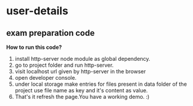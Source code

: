 # user-details
exam preparation code
----------------------
**How to run this code?**

1. install http-server node module as global dependency.
2. go to project folder and run http-server.
3. visit localhost url given by http-server in the browser
4. open developer console.
5. under local storage make entries for files present in data folder of the project use file name as key and it's content as value.
6. That's it refresh the page.You have a working demo. :)	
